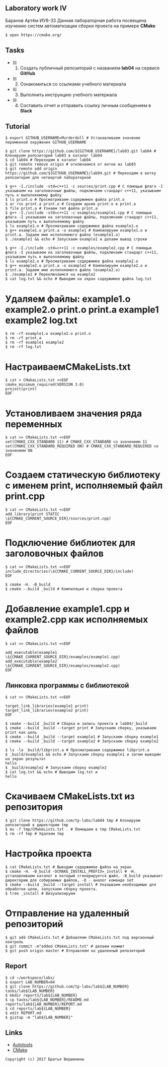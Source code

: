 ## Laboratory work IV
Баранов Артём ИУ8-33
Данная лабораторная работа посвещена изучению систем автоматизации сборки проекта на примере **CMake**

```ShellSession
$ open https://cmake.org/
```

## Tasks

- [X] 1. Создать публичный репозиторий с названием **lab04** на сервисе **GitHub**
- [X] 2. Ознакомиться со ссылками учебного материала
- [X] 3. Выполнить инструкцию учебного материала
- [X] 4. Составить отчет и отправить ссылку личным сообщением в **Slack**

## Tutorial

```ShellSession
$ export GITHUB_USERNAME=Murderdoll # Устанавливаем значение переменной окружения GITHUB_USERNAME
```

```ShellSession
$ git clone https://github.com/${GITHUB_USERNAME}/lab03.git lab04 # Клонируем репозиторий lab03 в каталог lab04
$ cd lab04 # Переходим в каталог lab04
$ git remote remove origin # отключаемся от ветки из lab03
$ git remote add origin https://github.com/${GITHUB_USERNAME}/lab04.git # Переходим в ветку репозитория для четвертой лабораторной
```

```ShellSession
$ g++ -I./include -std=c++11 -c sources/print.cpp # С помощью флага -I указываем на заголовочные файлы, подключаем стандарт c++11, указываем путь к выполняемому файлу
$ ls print.o # Просматриваем содержимое файла print.o
$ ar rvs print.a print.o # Создаем архив print.o в print.a
$ file print.a # Узнаем тип файла print.a
$ g++ -I./include -std=c++11 -c examples/example1.cpp # С помощью флага -I указываем на заголовочные файлы, подключаем стандарт c++11, указываем путь к выполняемому файлу
$ ls example1.o # Просматриваем содержимое файла example1.o
$ g++ example1.o print.a -o example1 # Компилируем example1.o и print.a. Задаем имя исполняемого файла (example1.o)
$ ./example1 && echo # Запускаем example1 и делаем вывод строки
```

```ShellSession
$ g++ -I./include -std=c++11 -c examples/example2.cpp # С помощью флага -I указываем на заголовочные файлы, подключаем стандарт c++11, указываем путь к выполняемому файлу
$ ls example2.o # Просматриваем содержимое файла example2.o
$ g++ example2.o print.a -o example2 # Компилируем example2.o и print.a. Задаем имя исполняемого файла (example2.o)
$ ./example2 # Переключаемся на example2
$ cat log.txt && echo # Выводим на экран содержимое файла log.txt
```
# Удаляем файлы: example1.o example2.o print.o print.a example1 example2 log.txt
```ShellSession
$ rm -rf example1.o example2.o print.o 
$ rm -rf print.a 
$ rm -rf example1 example2
$ rm -rf log.txt
```
# НастраиваемCMakeLists.txt
```ShellSession
$ cat > CMakeLists.txt <<EOF
cmake_minimum_required(VERSION 3.0)
project(print)
EOF
```
# Установливаем значения ряда переменных
```ShellSession
$ cat >> CMakeLists.txt <<EOF
set(CMAKE_CXX_STANDARD 11) # CMAKE_CXX_STANDARD со значением 11
set(CMAKE_CXX_STANDARD_REQUIRED ON) # CMAKE_CXX_STANDARD_REQUIRED со значением ON
EOF
```
# Создаем статическую библиотеку с именем print, исполняемый файл print.cpp
```ShellSession
$ cat >> CMakeLists.txt <<EOF
add_library(print STATIC \${CMAKE_CURRENT_SOURCE_DIR}/sources/print.cpp)
EOF
```
# Подключение библиотек для заголовочных файлов
```ShellSession
$ cat >> CMakeLists.txt <<EOF
include_directories(\${CMAKE_CURRENT_SOURCE_DIR}/include)
EOF
```

```ShellSession
$ cmake -H. -B_build
$ cmake --build _build # Компиляция и сборка проекта
```
# Добавление example1.cpp и example2.cpp как исполняемых файлов
```ShellSession
$ cat >> CMakeLists.txt <<EOF

add_executable(example1 \${CMAKE_CURRENT_SOURCE_DIR}/examples/example1.cpp)
add_executable(example2 \${CMAKE_CURRENT_SOURCE_DIR}/examples/example2.cpp)
EOF
```
## Линковка программы с библиотекой
```ShellSession
$ cat >> CMakeLists.txt <<EOF

target_link_libraries(example1 print)
target_link_libraries(example2 print)
EOF
```

```ShellSession
$ cmake --build _build # Сборка и запись проекта в lab04/_build
$ cmake --build _build --target print # Запускаем сборку, указываем print как цель
$ cmake --build _build --target example1 # Запускаем сборку example1
$ cmake --build _build --target example2 # Запускаем сборку example2
```

```ShellSession
$ ls -la _build/libprint.a # Просматриваем содержимое libprint.a
$ _build/example1 && echo # Запускаем сборку example1 и затем выводим на экран результат
hello
$ _build/example2 # Запускаем сборку example2
$ cat log.txt && echo # Выводим log.txt и 
hello
```
# Скачиваем CMakeLists.txt из репозитория
```ShellSession
$ git clone https://github.com/tp-labs/lab04 tmp # Клонируем репозиторий в директорию tmp
$ mv -f tmp/CMakeLists.txt . # Помещаем в tmp CMakeLists.txt
$ rm -rf tmp # Удаляем tmp
```
# Настройка проекта
```ShellSession
$ cat CMakeLists.txt # Выводим содержимое файла на экран
$ cmake -H. -B_build -DCMAKE_INSTALL_PREFIX=_install # -H. устанавливаем каталог в который сгенерируется файл, -B_build указывает директорию для собираемых файлов, -D - аналог команде set 
$ cmake --build _build --target install # Указываем необходимые для обработки цели, запускаем сборку проекта.
$ tree _install # Визуализируем 
```
# Отправление на удаленный репозиторий
```ShellSession
$ git add CMakeLists.txt # Добавляем CMakeLists.txt под версионный контроль
$ git commit -m"added CMakeLists.txt" # делаем коммит
$ git push origin master # Отправляем на удаленный репозиторий
```

## Report

```ShellSession
$ cd ~/workspace/labs/
$ export LAB_NUMBER=04
$ git clone https://github.com/tp-labs/lab${LAB_NUMBER} tasks/lab${LAB_NUMBER}
$ mkdir reports/lab${LAB_NUMBER}
$ cp tasks/lab${LAB_NUMBER}/README.md reports/lab${LAB_NUMBER}/REPORT.md
$ cd reports/lab${LAB_NUMBER}
$ edit REPORT.md
$ gistup -m "lab${LAB_NUMBER}"
```

## Links

- [Autotools](http://www.gnu.org/software/automake/manual/html_node/Autotools-Introduction.html)
- [CMake](https://cgold.readthedocs.io/en/latest/index.html)

```
Copyright (c) 2017 Братья Вершинины
```
